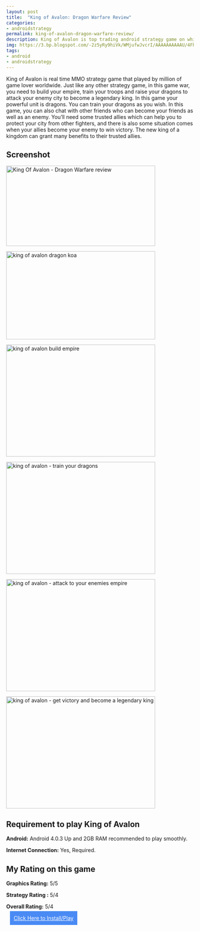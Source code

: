 ```yaml
---
layout: post
title:  "King of Avalon: Dragon Warfare Review"
categories: 
- androidstrategy
permalink: king-of-avalon-dragon-warfare-review/
description: King of Avalon is top trading android strategy game on which you can build your empire and strong dragon army to fight enemies empires.
img: https://3.bp.blogspot.com/-2z5yRy9hiVk/WMjufwJvcrI/AAAAAAAAAAU/4FhX2jYPfe0KrBR4gG-QFDke28jeuoJUgCLcB/s400/king-of-avalon-build-empire.jpg
tags: 
- android
- androidstrategy
---
```


King of Avalon is real time MMO strategy game that played by million of game lover worldwide. Just like any other strategy game, in this game war, you need to build your empire, train your troops and raise your dragons to attack your enemy city to become a legendary king. In this game your powerful unit is dragons. You can train your dragons as you wish. In this game, you can also chat with other friends who can become your friends as well as an enemy. You’ll need some trusted allies which can help you to protect your city from other fighters, and there is also some situation comes when your allies become your enemy to win victory. The new king of a kingdom can grant many benefits to their trusted allies.


## Screenshot ##

<a href="https://3.bp.blogspot.com/-QBWbT0NfW-M/WMjuBjfruUI/AAAAAAAAAAM/wBIeo--ZnQwM4U5oFInvIC4dqUfyF4dNACLcB/s1600/king%2Bof%2Bavalon.jpg"><img alt="King Of Avalon - Dragon Warfare review" height="215" src="https://3.bp.blogspot.com/-QBWbT0NfW-M/WMjuBjfruUI/AAAAAAAAAAM/wBIeo--ZnQwM4U5oFInvIC4dqUfyF4dNACLcB/s400/king%2Bof%2Bavalon.jpg" width="400" /></a><br/>

<a href="https://1.bp.blogspot.com/-Lx3y-Vi-ak0/WMjuLIuTPYI/AAAAAAAAAAQ/BTridt1vz1wL-Q8Sv6aJoff4fO0xy053QCLcB/s1600/king-of-avalon-dragon-koa.jpg"><img alt="king of avalon dragon koa" height="236" src="https://1.bp.blogspot.com/-Lx3y-Vi-ak0/WMjuLIuTPYI/AAAAAAAAAAQ/BTridt1vz1wL-Q8Sv6aJoff4fO0xy053QCLcB/s400/king-of-avalon-dragon-koa.jpg" width="400" /></a><br/>

<a href="https://3.bp.blogspot.com/-2z5yRy9hiVk/WMjufwJvcrI/AAAAAAAAAAU/4FhX2jYPfe0KrBR4gG-QFDke28jeuoJUgCLcB/s1600/king-of-avalon-build-empire.jpg"><img alt="king of avalon build empire" height="300" src="https://3.bp.blogspot.com/-2z5yRy9hiVk/WMjufwJvcrI/AAAAAAAAAAU/4FhX2jYPfe0KrBR4gG-QFDke28jeuoJUgCLcB/s400/king-of-avalon-build-empire.jpg" width="400" /></a><br/>

<a href="https://2.bp.blogspot.com/-X8d21pcM7d4/WMjutHFHstI/AAAAAAAAAAc/3wbCgDvroyoZxcbu6YwrYGHKemy59f_SACLcB/s1600/king-of-avalon-dragon-strategy.jpg"><img alt="king of avalon - train your dragons" height="300" src="https://2.bp.blogspot.com/-X8d21pcM7d4/WMjutHFHstI/AAAAAAAAAAc/3wbCgDvroyoZxcbu6YwrYGHKemy59f_SACLcB/s400/king-of-avalon-dragon-strategy.jpg" width="400" /></a><br/>

<a href="https://3.bp.blogspot.com/-t7DRZv-c0Ek/WMjuf2ZhSQI/AAAAAAAAAAY/jbCbG5ClBHUBKHhlzf4jZ8He2Smf48SdQCLcB/s1600/king-of-avalon-bow-to-no-one.jpg"><img alt="king of avalon - attack to your enemies empire " height="300" src="https://3.bp.blogspot.com/-t7DRZv-c0Ek/WMjuf2ZhSQI/AAAAAAAAAAY/jbCbG5ClBHUBKHhlzf4jZ8He2Smf48SdQCLcB/s400/king-of-avalon-bow-to-no-one.jpg" width="400" /></a><br/>

<a href="https://1.bp.blogspot.com/-5YbeMVeqDjg/WMjutGdIeVI/AAAAAAAAAAg/n0Pg9uDFdUgc9B-t1cyUZ6YgfexS6e0KwCLcB/s1600/king-of-avalon-end-of-arthur.jpg"><img alt="king of avalon - get victory and become a legendary king" height="300" src="https://1.bp.blogspot.com/-5YbeMVeqDjg/WMjutGdIeVI/AAAAAAAAAAg/n0Pg9uDFdUgc9B-t1cyUZ6YgfexS6e0KwCLcB/s400/king-of-avalon-end-of-arthur.jpg" width="400" /></a><br/>


## Requirement to play King of Avalon ##

**Android:** Android 4.0.3 Up and 2GB RAM recommended to play smoothly.

**Internet Connection:** Yes, Required.

## My Rating on this game ##


**Graphics Rating:** 5/5

**Strategy Rating :** 5/4

**Overall Rating:** 5/4

<div id="center"><a style="color: #fff;background-color:#498AF4;padding: 10px 10px 10px 10px;margin:10px;" href="https://play.google.com/store/apps/details?id=com.funplus.kingofavalon&hl=en" role="button" rel="nofollow">Click Here to Install/Play</a></div>


